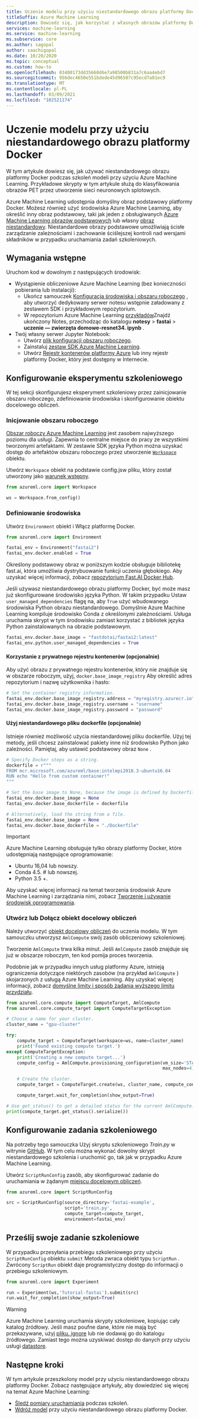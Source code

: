 ```yaml
---
title: Uczenie modelu przy użyciu niestandardowego obrazu platformy Docker
titleSuffix: Azure Machine Learning
description: Dowiedz się, jak korzystać z własnych obrazów platformy Docker lub z nich nadzorowanych firmy Microsoft, aby uczenie modeli w Azure Machine Learning.
services: machine-learning
ms.service: machine-learning
ms.subservice: core
ms.author: sagopal
author: saachigopal
ms.date: 10/20/2020
ms.topic: conceptual
ms.custom: how-to
ms.openlocfilehash: 03400173dd35660d6e7a98500b831a7c6aa4ebd7
ms.sourcegitcommit: 956dec4650e551bdede45d96507c95ecd7a01ec9
ms.translationtype: MT
ms.contentlocale: pl-PL
ms.lasthandoff: 03/09/2021
ms.locfileid: "102521174"
---
```

# <a name="train-a-model-by-using-a-custom-docker-image"></a>Uczenie modelu przy użyciu niestandardowego obrazu platformy Docker

W tym artykule dowiesz się, jak używać niestandardowego obrazu platformy Docker podczas szkoleń modeli przy użyciu Azure Machine Learning. Przykładowe skrypty w tym artykule służą do klasyfikowania obrazów PET przez utworzenie sieci neuronowych splotowych. 

Azure Machine Learning udostępnia domyślny obraz podstawowy platformy Docker. Możesz również użyć środowiska Azure Machine Learning, aby określić inny obraz podstawowy, taki jak jeden z obsługiwanych [Azure Machine Learning obrazów podstawowych](https://github.com/Azure/AzureML-Containers) lub własny [obraz niestandardowy](how-to-deploy-custom-docker-image.md#create-a-custom-base-image). Niestandardowe obrazy podstawowe umożliwiają ścisłe zarządzanie zależnościami i zachowanie ściślejszej kontroli nad wersjami składników w przypadku uruchamiania zadań szkoleniowych.

## <a name="prerequisites"></a>Wymagania wstępne

Uruchom kod w dowolnym z następujących środowisk:

* Wystąpienie obliczeniowe Azure Machine Learning (bez konieczności pobierania lub instalacji):
  * Ukończ samouczek [Konfiguracja środowiska i obszaru roboczego](tutorial-1st-experiment-sdk-setup.md) , aby utworzyć dedykowany serwer notesu wstępnie załadowany z zestawem SDK i przykładowym repozytorium.
  * W repozytorium Azure Machine Learning [przykładów](https://github.com/Azure/azureml-examples)Znajdź ukończony Notes, przechodząc do katalogu **notesy**  >  **fastai**  >  **uczenie — zwierzęta domowe-resnet34. ipynb** . 
* Twój własny serwer Jupyter Notebook:
  * Utwórz [plik konfiguracji obszaru roboczego](how-to-configure-environment.md#workspace).
  * Zainstaluj [zestaw SDK Azure Machine Learning](/python/api/overview/azure/ml/install). 
  * Utwórz [Rejestr kontenerów platformy Azure](../container-registry/index.yml) lub inny rejestr platformy Docker, który jest dostępny w Internecie.

## <a name="set-up-a-training-experiment"></a>Konfigurowanie eksperymentu szkoleniowego

W tej sekcji skonfigurujesz eksperyment szkoleniowy przez zainicjowanie obszaru roboczego, zdefiniowanie środowiska i skonfigurowanie obiektu docelowego obliczeń.

### <a name="initialize-a-workspace"></a>Inicjowanie obszaru roboczego

[Obszar roboczy Azure Machine Learning](concept-workspace.md) jest zasobem najwyższego poziomu dla usługi. Zapewnia to centralne miejsce do pracy ze wszystkimi tworzonymi artefaktami. W zestawie SDK języka Python można uzyskać dostęp do artefaktów obszaru roboczego przez utworzenie [`Workspace`](/python/api/azureml-core/azureml.core.workspace.workspace) obiektu.

Utwórz `Workspace` obiekt na podstawie config.jsw pliku, który został utworzony jako [warunek wstępny](#prerequisites).

```Python
from azureml.core import Workspace

ws = Workspace.from_config()
```

### <a name="define-your-environment"></a>Definiowanie środowiska

Utwórz `Environment` obiekt i Włącz platformę Docker.

```python
from azureml.core import Environment

fastai_env = Environment("fastai2")
fastai_env.docker.enabled = True
```

Określony podstawowy obraz w poniższym kodzie obsługuje bibliotekę fast.ai, która umożliwia dystrybuowanie funkcji uczenia głębokiego. Aby uzyskać więcej informacji, zobacz [repozytorium Fast.AI Docker Hub](https://hub.docker.com/u/fastdotai). 

Jeśli używasz niestandardowego obrazu platformy Docker, być może masz już skonfigurowane środowisko języka Python. W takim przypadku Ustaw `user_managed_dependencies` flagę na, aby `True` użyć wbudowanego środowiska Python obrazu niestandardowego. Domyślnie Azure Machine Learning kompiluje środowisko Conda z określonymi zależnościami. Usługa uruchamia skrypt w tym środowisku zamiast korzystać z bibliotek języka Python zainstalowanych na obrazie podstawowym.

```python
fastai_env.docker.base_image = "fastdotai/fastai2:latest"
fastai_env.python.user_managed_dependencies = True
```

#### <a name="use-a-private-container-registry-optional"></a>Korzystanie z prywatnego rejestru kontenerów (opcjonalnie)

Aby użyć obrazu z prywatnego rejestru kontenerów, który nie znajduje się w obszarze roboczym, użyj, `docker.base_image_registry` Aby określić adres repozytorium i nazwę użytkownika i hasło:

```python
# Set the container registry information.
fastai_env.docker.base_image_registry.address = "myregistry.azurecr.io"
fastai_env.docker.base_image_registry.username = "username"
fastai_env.docker.base_image_registry.password = "password"
```

#### <a name="use-a-custom-dockerfile-optional"></a>Użyj niestandardowego pliku dockerfile (opcjonalnie)

Istnieje również możliwość użycia niestandardowej pliku dockerfile. Użyj tej metody, jeśli chcesz zainstalować pakiety inne niż środowisko Python jako zależności. Pamiętaj, aby ustawić podstawowy obraz `None` .

```python 
# Specify Docker steps as a string. 
dockerfile = r"""
FROM mcr.microsoft.com/azureml/base:intelmpi2018.3-ubuntu16.04
RUN echo "Hello from custom container!"
"""

# Set the base image to None, because the image is defined by Dockerfile.
fastai_env.docker.base_image = None
fastai_env.docker.base_dockerfile = dockerfile

# Alternatively, load the string from a file.
fastai_env.docker.base_image = None
fastai_env.docker.base_dockerfile = "./Dockerfile"
```

>[!IMPORTANT]
> Azure Machine Learning obsługuje tylko obrazy platformy Docker, które udostępniają następujące oprogramowanie:
> * Ubuntu 16,04 lub nowszy.
> * Conda 4.5. # lub nowszej.
> * Python 3.5 +.

Aby uzyskać więcej informacji na temat tworzenia środowisk Azure Machine Learning i zarządzania nimi, zobacz [Tworzenie i używanie środowisk oprogramowania](how-to-use-environments.md). 

### <a name="create-or-attach-a-compute-target"></a>Utwórz lub Dołącz obiekt docelowy obliczeń

Należy utworzyć [obiekt docelowy obliczeń](concept-azure-machine-learning-architecture.md#compute-targets) do uczenia modelu. W tym samouczku utworzysz `AmlCompute` swój zasób obliczeniowy szkoleniowej.

Tworzenie `AmlCompute` trwa kilka minut. Jeśli `AmlCompute` zasób znajduje się już w obszarze roboczym, ten kod pomija proces tworzenia.

Podobnie jak w przypadku innych usług platformy Azure, istnieją ograniczenia dotyczące niektórych zasobów (na przykład `AmlCompute` ) skojarzonych z usługą Azure Machine Learning. Aby uzyskać więcej informacji, zobacz [domyślne limity i sposób żądania wyższego limitu przydziału](how-to-manage-quotas.md).

```python
from azureml.core.compute import ComputeTarget, AmlCompute
from azureml.core.compute_target import ComputeTargetException

# Choose a name for your cluster.
cluster_name = "gpu-cluster"

try:
    compute_target = ComputeTarget(workspace=ws, name=cluster_name)
    print('Found existing compute target.')
except ComputeTargetException:
    print('Creating a new compute target...')
    compute_config = AmlCompute.provisioning_configuration(vm_size='STANDARD_NC6',
                                                           max_nodes=4)

    # Create the cluster.
    compute_target = ComputeTarget.create(ws, cluster_name, compute_config)

    compute_target.wait_for_completion(show_output=True)

# Use get_status() to get a detailed status for the current AmlCompute.
print(compute_target.get_status().serialize())
```

## <a name="configure-your-training-job"></a>Konfigurowanie zadania szkoleniowego

Na potrzeby tego samouczka Użyj skryptu szkoleniowego *Train.py* w witrynie [GitHub](https://github.com/Azure/azureml-examples/blob/main/workflows/train/fastai/pets/src/train.py). W tym celu można wykonać dowolny skrypt niestandardowego szkolenia i uruchomić go, tak jak w przypadku Azure Machine Learning.

Utwórz `ScriptRunConfig` zasób, aby skonfigurować zadanie do uruchamiania w żądanym [miejscu docelowym obliczeń](how-to-set-up-training-targets.md).

```python
from azureml.core import ScriptRunConfig

src = ScriptRunConfig(source_directory='fastai-example',
                      script='train.py',
                      compute_target=compute_target,
                      environment=fastai_env)
```

## <a name="submit-your-training-job"></a>Prześlij swoje zadanie szkoleniowe

W przypadku przesyłania przebiegu szkoleniowego przy użyciu `ScriptRunConfig` obiektu `submit` Metoda zwraca obiekt typu `ScriptRun` . Zwrócony `ScriptRun` obiekt daje programistyczny dostęp do informacji o przebiegu szkoleniowym. 

```python
from azureml.core import Experiment

run = Experiment(ws,'Tutorial-fastai').submit(src)
run.wait_for_completion(show_output=True)
```

> [!WARNING]
> Azure Machine Learning uruchamia skrypty szkoleniowe, kopiując cały katalog źródłowy. Jeśli masz poufne dane, które nie mają być przekazywane, użyj [pliku. ignore](how-to-save-write-experiment-files.md#storage-limits-of-experiment-snapshots) lub nie dodawaj go do katalogu źródłowego. Zamiast tego można uzyskiwać dostęp do danych przy użyciu usługi [datastore](/python/api/azureml-core/azureml.data).

## <a name="next-steps"></a>Następne kroki
W tym artykule przeszkolony model przy użyciu niestandardowego obrazu platformy Docker. Zobacz następujące artykuły, aby dowiedzieć się więcej na temat Azure Machine Learning:
* [Śledź pomiary uruchamiania](how-to-track-experiments.md) podczas szkoleń.
* [Wdróż model](how-to-deploy-custom-docker-image.md) przy użyciu niestandardowego obrazu platformy Docker.
